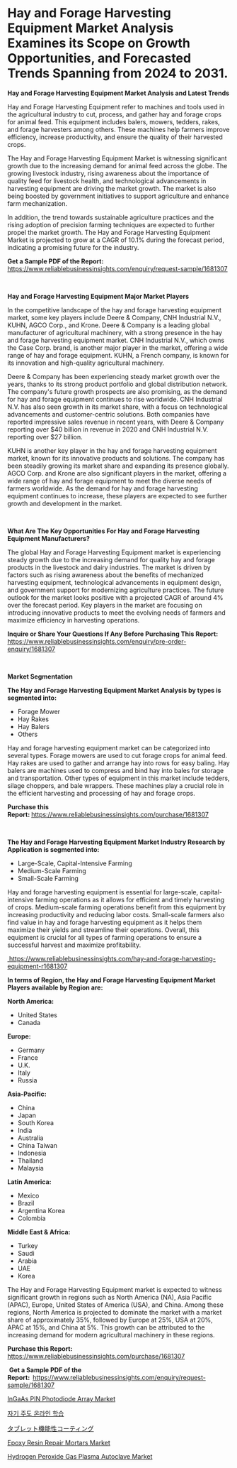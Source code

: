 <p><h1>Hay and Forage Harvesting Equipment Market Analysis Examines its Scope on Growth Opportunities, and Forecasted Trends Spanning from 2024 to 2031.</h1></p><p><strong>Hay and Forage Harvesting Equipment Market Analysis and Latest Trends</strong></p>
<p><p>Hay and Forage Harvesting Equipment refer to machines and tools used in the agricultural industry to cut, process, and gather hay and forage crops for animal feed. This equipment includes balers, mowers, tedders, rakes, and forage harvesters among others. These machines help farmers improve efficiency, increase productivity, and ensure the quality of their harvested crops.</p><p>The Hay and Forage Harvesting Equipment Market is witnessing significant growth due to the increasing demand for animal feed across the globe. The growing livestock industry, rising awareness about the importance of quality feed for livestock health, and technological advancements in harvesting equipment are driving the market growth. The market is also being boosted by government initiatives to support agriculture and enhance farm mechanization.</p><p>In addition, the trend towards sustainable agriculture practices and the rising adoption of precision farming techniques are expected to further propel the market growth. The Hay and Forage Harvesting Equipment Market is projected to grow at a CAGR of 10.1% during the forecast period, indicating a promising future for the industry.</p></p>
<p><strong>Get a Sample PDF of the Report:&nbsp;</strong> <a href="https://www.reliablebusinessinsights.com/enquiry/request-sample/1681307">https://www.reliablebusinessinsights.com/enquiry/request-sample/1681307</a></p>
<p>&nbsp;</p>
<p><strong>Hay and Forage Harvesting Equipment Major Market Players</strong></p>
<p><p>In the competitive landscape of the hay and forage harvesting equipment market, some key players include Deere & Company, CNH Industrial N.V., KUHN, AGCO Corp., and Krone. Deere & Company is a leading global manufacturer of agricultural machinery, with a strong presence in the hay and forage harvesting equipment market. CNH Industrial N.V., which owns the Case Corp. brand, is another major player in the market, offering a wide range of hay and forage equipment. KUHN, a French company, is known for its innovation and high-quality agricultural machinery.</p><p>Deere & Company has been experiencing steady market growth over the years, thanks to its strong product portfolio and global distribution network. The company's future growth prospects are also promising, as the demand for hay and forage equipment continues to rise worldwide. CNH Industrial N.V. has also seen growth in its market share, with a focus on technological advancements and customer-centric solutions. Both companies have reported impressive sales revenue in recent years, with Deere & Company reporting over $40 billion in revenue in 2020 and CNH Industrial N.V. reporting over $27 billion.</p><p>KUHN is another key player in the hay and forage harvesting equipment market, known for its innovative products and solutions. The company has been steadily growing its market share and expanding its presence globally. AGCO Corp. and Krone are also significant players in the market, offering a wide range of hay and forage equipment to meet the diverse needs of farmers worldwide. As the demand for hay and forage harvesting equipment continues to increase, these players are expected to see further growth and development in the market.</p></p>
<p>&nbsp;</p>
<p><strong>What Are The Key Opportunities For Hay and Forage Harvesting Equipment Manufacturers?</strong></p>
<p><p>The global Hay and Forage Harvesting Equipment market is experiencing steady growth due to the increasing demand for quality hay and forage products in the livestock and dairy industries. The market is driven by factors such as rising awareness about the benefits of mechanized harvesting equipment, technological advancements in equipment design, and government support for modernizing agriculture practices. The future outlook for the market looks positive with a projected CAGR of around 4% over the forecast period. Key players in the market are focusing on introducing innovative products to meet the evolving needs of farmers and maximize efficiency in harvesting operations.</p></p>
<p><strong>Inquire or Share Your Questions If Any Before Purchasing This Report:</strong> <a href="https://www.reliablebusinessinsights.com/enquiry/pre-order-enquiry/1681307">https://www.reliablebusinessinsights.com/enquiry/pre-order-enquiry/1681307</a></p>
<p>&nbsp;</p>
<p><strong>Market Segmentation</strong></p>
<p><strong>The Hay and Forage Harvesting Equipment Market Analysis by types is segmented into:</strong></p>
<p><ul><li>Forage Mower</li><li>Hay Rakes</li><li>Hay Balers</li><li>Others</li></ul></p>
<p><p>Hay and forage harvesting equipment market can be categorized into several types. Forage mowers are used to cut forage crops for animal feed. Hay rakes are used to gather and arrange hay into rows for easy baling. Hay balers are machines used to compress and bind hay into bales for storage and transportation. Other types of equipment in this market include tedders, silage choppers, and bale wrappers. These machines play a crucial role in the efficient harvesting and processing of hay and forage crops.</p></p>
<p><strong>Purchase this Report:&nbsp;</strong><a href="https://www.reliablebusinessinsights.com/purchase/1681307">https://www.reliablebusinessinsights.com/purchase/1681307</a></p>
<p>&nbsp;</p>
<p><strong>The Hay and Forage Harvesting Equipment Market Industry Research by Application is segmented into:</strong></p>
<p><ul><li>Large-Scale, Capital-Intensive Farming</li><li>Medium-Scale Farming</li><li>Small-Scale Farming</li></ul></p>
<p><p>Hay and forage harvesting equipment is essential for large-scale, capital-intensive farming operations as it allows for efficient and timely harvesting of crops. Medium-scale farming operations benefit from this equipment by increasing productivity and reducing labor costs. Small-scale farmers also find value in hay and forage harvesting equipment as it helps them maximize their yields and streamline their operations. Overall, this equipment is crucial for all types of farming operations to ensure a successful harvest and maximize profitability.</p></p>
<p><a href="https://www.reliablebusinessinsights.com/hay-and-forage-harvesting-equipment-r1681307">&nbsp;https://www.reliablebusinessinsights.com/hay-and-forage-harvesting-equipment-r1681307</a></p>
<p><strong>In terms of Region, the Hay and Forage Harvesting Equipment Market Players available by Region are:</strong></p>
<p>
    <p> <strong> North America: </strong>
        <ul>
            <li>United States</li>
            <li>Canada</li>
        </ul>
        </p> 
    <p> <strong> Europe: </strong>
        <ul>
            <li>Germany</li>
            <li>France</li>
            <li>U.K.</li>
            <li>Italy</li>
            <li>Russia</li>
        </ul>
        </p> 
    <p> <strong> Asia-Pacific: </strong>
        <ul>
            <li>China</li>
            <li>Japan</li>
            <li>South Korea</li>
            <li>India</li>
            <li>Australia</li>
            <li>China Taiwan</li>
            <li>Indonesia</li>
            <li>Thailand</li>
            <li>Malaysia</li>
        </ul>
        </p> 
    <p> <strong> Latin America: </strong>
        <ul>
            <li>Mexico</li>
            <li>Brazil</li>
            <li>Argentina Korea</li>
            <li>Colombia</li>
        </ul>
        </p> 
    <p> <strong> Middle East & Africa: </strong>
        <ul>
            <li>Turkey</li>
            <li>Saudi</li>
            <li>Arabia</li>
            <li>UAE</li>
            <li>Korea</li>
        </ul>
    </p>
    </p>
<p><p>The Hay and Forage Harvesting Equipment market is expected to witness significant growth in regions such as North America (NA), Asia Pacific (APAC), Europe, United States of America (USA), and China. Among these regions, North America is projected to dominate the market with a market share of approximately 35%, followed by Europe at 25%, USA at 20%, APAC at 15%, and China at 5%. This growth can be attributed to the increasing demand for modern agricultural machinery in these regions.</p></p>
<p><strong>Purchase this Report: </strong><a href="https://www.reliablebusinessinsights.com/purchase/1681307">https://www.reliablebusinessinsights.com/purchase/1681307</a></p>
<p>&nbsp;<strong>Get a Sample PDF of the Report:&nbsp;&nbsp;</strong><a href="https://www.reliablebusinessinsights.com/enquiry/request-sample/1681307">https://www.reliablebusinessinsights.com/enquiry/request-sample/1681307</a></p>
<p><strong></strong></p>
<p><p><a href="https://issuu.com/reportprime-2/docs/ingaas-pin-photodiode-array-market-size-2030.pptx">InGaAs PIN Photodiode Array Market</a></p><p><a href="https://github.com/rustymarie2024/Market-Research-Report-List-1/blob/main/530089394389.md">자기 주도 온라인 학습</a></p><p><a href="https://github.com/VellaJacobi2023/Market-Research-Report-List-1/blob/main/9953297100821.md">タブレット機能性コーティング</a></p><p><a href="https://github.com/edytherolanlouisejk1miz0wig/Market-Research-Report-List-2/blob/main/epoxy-resin-repair-mortars-market.md">Epoxy Resin Repair Mortars Market</a></p><p><a href="https://github.com/EunaWiegad2023/Market-Research-Report-List-1/blob/main/hydrogen-peroxide-gas-plasma-autoclave-market.md">Hydrogen Peroxide Gas Plasma Autoclave Market</a></p></p>